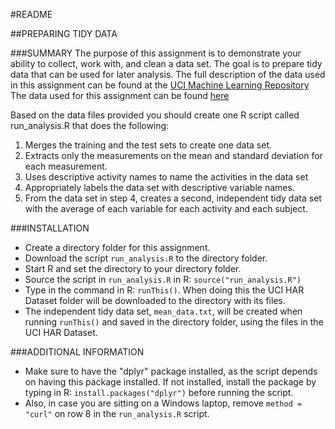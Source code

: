 #README

##PREPARING TIDY DATA

###SUMMARY
The purpose of this assignment is to demonstrate your ability to collect, work with, and clean a data set. The goal is to prepare tidy data that can be used for later analysis.
The full description of the data used in this assignment can be found at the [UCI Machine Learning Repository](http://archive.ics.uci.edu/ml/datasets/Human+Activity+Recognition+Using+Smartphones#)
The data used for this assignment can be found [here](https://d396qusza40orc.cloudfront.net/getdata%2Fprojectfiles%2FUCI%20HAR%20Dataset.zip)

Based on the data files provided you should create one R script called run_analysis.R that does the following: 

1. Merges the training and the test sets to create one data set.
2. Extracts only the measurements on the mean and standard deviation for each measurement. 
3. Uses descriptive activity names to name the activities in the data set
4. Appropriately labels the data set with descriptive variable names. 
5. From the data set in step 4, creates a second, independent tidy data set with the average of each variable for each activity and each subject.

###INSTALLATION
* Create a directory folder for this assignment.
* Download the script `run_analysis.R` to the directory folder.
* Start R and set the directory to your directory folder.
* Source the script in `run_analysis.R` in R: `source("run_analysis.R")`
* Type in the command in R: `runThis()`. When doing this the UCI HAR Dataset folder will be downloaded to the directory with its files.
* The independent tidy data set, `mean_data.txt`, will be created when running `runThis()` and saved in the directory folder, using the files in the UCI HAR Dataset.


###ADDITIONAL INFORMATION
* Make sure to have the "dplyr" package installed, as the script depends on having this package installed. If not installed, install the package by typing in R: `install.packages("dplyr")` before running the script.
* Also, in case you are sitting on a Windows laptop, remove `method = "curl"` on row 8 in the `run_analysis.R` script.

